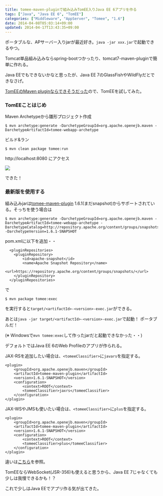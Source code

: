 ```yaml
---
title: tomee-maven-pluginで組み込みTomEE入りJava EE 6アプリを作る
tags: ["Java", "Java EE 6", "TomEE"]
categories: ["Middleware", "AppServer", "Tomee", "1.6"]
date: 2014-04-08T05:03:14+09:00
updated: 2014-04-17T13:43:35+09:00
---
```


ポータブルな、APサーバー入りjarが最近好き。`java -jar xxx.jar`で起動できるやつ。

Tomcat単品組み込みならspring-bootつかったり、tomcat7-maven-pluginで簡単に作れる。

Java EEでもできないかなと思ったが、Java EE 7のGlassFishやWildFlyだとできなさげ。

[TomEEのMaven pluginならできそうだった][1]ので、TomEEを試してみた。


### TomEEことはじめ

Maven Archetypeから雛形プロジェクト作成

    $ mvn archetype:generate -DarchetypeGroupId=org.apache.openejb.maven -DarchetypeArtifactId=tomee-webapp-archetype

ビルド&ラン

    $ mvn clean package tomee:run

http://localhost:8080 にアクセス


<a href="api/v1/files/b5268690-6d0b-4ba7-bb37-3a1168e44ae0/SC0000.png"><img src="api/v1/files/b5268690-6d0b-4ba7-bb37-3a1168e44ae0/SC0000.png"></a>

できた！

### 最新版を使用する

組み込みjarは[tomee-maven-plugin][2] 1.6.1(まだsnapshot)からサポートされている。そっちを使う場合は

    $ mvn archetype:generate -DarchetypeGroupId=org.apache.openejb.maven -DarchetypeArtifactId=tomee-webapp-archetype -DarchetypeCatalog=http://repository.apache.org/content/groups/snapshots -DarchetypeVersion=1.6.1-SNAPSHOT

pom.xmlに以下を追加・・

      <pluginRepositories>
        <pluginRepository>
            <id>apache-snapshot</id>
            <name>Apache Snapshot Repository</name>
            <url>https://repository.apache.org/content/groups/snapshots/</url>
        </pluginRepository>
      </pluginRepositories>


で

    $ mvn package tomee:exec

を実行すると`target/<artifactId>-<version>-exec.jar`ができる。

あとは`java -jar target/<artifactId>-<version>-exec.jar`で起動！
ポータブルだ！

(※ Windowsで`mvn tomee:exec`して作ったjarだと起動できなかった・・)

デフォルトではJava EE 6のWeb Profileのアプリが作られる。

JAX-RSを追加したい場合は、`<tomeeClassifier>`に`javars`を指定する。

    <plugin>
        <groupId>org.apache.openejb.maven</groupId>
        <artifactId>tomee-maven-plugin</artifactId>
        <version>1.6.1-SNAPSHOT</version>
        <configuration>
            <context>ROOT</context>
            <tomeeClassifier>jaxrs</tomeeClassifier>
        </configuration>
    </plugin>


JAX-WSやJMSも使いたい場合は、`<tomeeClassifier>`に`plus`を指定する。

    <plugin>
        <groupId>org.apache.openejb.maven</groupId>
        <artifactId>tomee-maven-plugin</artifactId>
        <version>1.6.1-SNAPSHOT</version>
        <configuration>
            <context>ROOT</context>
            <tomeeClassifier>plus</tomeeClassifier>
        </configuration>
    </plugin>

違いは[こちら][3]を参照。

TomEEならWebSocket(JSR-356)も使えると思うから、Java EE 7じゃなくても少しは我慢できるかも！？

これで少しはJava EEでアプリ作る気が出てきた。


  [1]: http://rmannibucau.wordpress.com/2014/03/24/java-jar-my-app-in-tomee-jar/
  [2]: http://tomee.apache.org/tomee-maven-plugin.html
  [3]: http://tomee.apache.org/comparison.html
